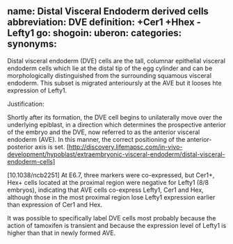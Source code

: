 name: Distal Visceral Endoderm derived cells
abbreviation: DVE
definition: +Cer1 +Hhex -Lefty1
go:
shogoin: 
uberon:
categories:
synonyms:
---


Distal visceral endoderm (DVE) cells are the tall, columnar epithelial visceral endoderm cells which lie at the distal tip of the egg cylinder and can be morphologically distinguished from the surrounding squamous visceral endoderm. 
This subset is migrated anterioursly at the AVE but it looses hte expression of Lefty1.

Justification:

Shortly after its formation, the DVE cell begins to unilaterally move over the underlying epiblast, in a direction which determines the prospective anterior of the embryo and the DVE, now referred to as the anterior visceral endoderm (AVE). In this manner, the correct positioning of the anterior-posterior axis is set.
[http://discovery.lifemapsc.com/in-vivo-development/hypoblast/extraembryonic-visceral-endoderm/distal-visceral-endoderm-cells]


[10.1038/ncb2251]
At E6.7, three markers were co-expressed, but Cer1+, Hex+ cells located at the proximal region were negative for Lefty1 (8/8 embryos), indicating that AVE cells co-express Lefty1, Cer1 and Hex, although those in the most proximal region lose Lefty1 expression earlier than expression of Cer1 and Hex.

It was possible to specifically label DVE cells most probably because the action of tamoxifen is transient and because the expression level of Lefty1 is higher than that in newly formed AVE.

